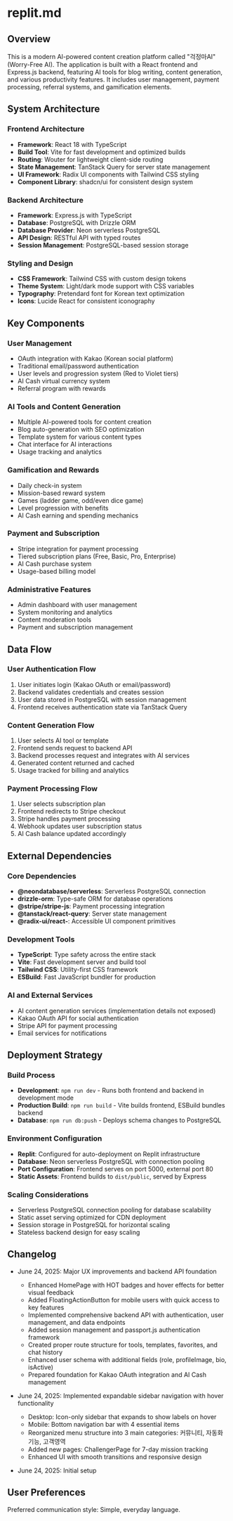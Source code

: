 # replit.md

## Overview

This is a modern AI-powered content creation platform called "걱정마AI" (Worry-Free AI). The application is built with a React frontend and Express.js backend, featuring AI tools for blog writing, content generation, and various productivity features. It includes user management, payment processing, referral systems, and gamification elements.

## System Architecture

### Frontend Architecture
- **Framework**: React 18 with TypeScript
- **Build Tool**: Vite for fast development and optimized builds
- **Routing**: Wouter for lightweight client-side routing
- **State Management**: TanStack Query for server state management
- **UI Framework**: Radix UI components with Tailwind CSS styling
- **Component Library**: shadcn/ui for consistent design system

### Backend Architecture
- **Framework**: Express.js with TypeScript
- **Database**: PostgreSQL with Drizzle ORM
- **Database Provider**: Neon serverless PostgreSQL
- **API Design**: RESTful API with typed routes
- **Session Management**: PostgreSQL-based session storage

### Styling and Design
- **CSS Framework**: Tailwind CSS with custom design tokens
- **Theme System**: Light/dark mode support with CSS variables
- **Typography**: Pretendard font for Korean text optimization
- **Icons**: Lucide React for consistent iconography

## Key Components

### User Management
- OAuth integration with Kakao (Korean social platform)
- Traditional email/password authentication
- User levels and progression system (Red to Violet tiers)
- AI Cash virtual currency system
- Referral program with rewards

### AI Tools and Content Generation
- Multiple AI-powered tools for content creation
- Blog auto-generation with SEO optimization
- Template system for various content types
- Chat interface for AI interactions
- Usage tracking and analytics

### Gamification and Rewards
- Daily check-in system
- Mission-based reward system
- Games (ladder game, odd/even dice game)
- Level progression with benefits
- AI Cash earning and spending mechanics

### Payment and Subscription
- Stripe integration for payment processing
- Tiered subscription plans (Free, Basic, Pro, Enterprise)
- AI Cash purchase system
- Usage-based billing model

### Administrative Features
- Admin dashboard with user management
- System monitoring and analytics
- Content moderation tools
- Payment and subscription management

## Data Flow

### User Authentication Flow
1. User initiates login (Kakao OAuth or email/password)
2. Backend validates credentials and creates session
3. User data stored in PostgreSQL with session management
4. Frontend receives authentication state via TanStack Query

### Content Generation Flow
1. User selects AI tool or template
2. Frontend sends request to backend API
3. Backend processes request and integrates with AI services
4. Generated content returned and cached
5. Usage tracked for billing and analytics

### Payment Processing Flow
1. User selects subscription plan
2. Frontend redirects to Stripe checkout
3. Stripe handles payment processing
4. Webhook updates user subscription status
5. AI Cash balance updated accordingly

## External Dependencies

### Core Dependencies
- **@neondatabase/serverless**: Serverless PostgreSQL connection
- **drizzle-orm**: Type-safe ORM for database operations
- **@stripe/stripe-js**: Payment processing integration
- **@tanstack/react-query**: Server state management
- **@radix-ui/react-**: Accessible UI component primitives

### Development Tools
- **TypeScript**: Type safety across the entire stack
- **Vite**: Fast development server and build tool
- **Tailwind CSS**: Utility-first CSS framework
- **ESBuild**: Fast JavaScript bundler for production

### AI and External Services
- AI content generation services (implementation details not exposed)
- Kakao OAuth API for social authentication
- Stripe API for payment processing
- Email services for notifications

## Deployment Strategy

### Build Process
- **Development**: `npm run dev` - Runs both frontend and backend in development mode
- **Production Build**: `npm run build` - Vite builds frontend, ESBuild bundles backend
- **Database**: `npm run db:push` - Deploys schema changes to PostgreSQL

### Environment Configuration
- **Replit**: Configured for auto-deployment on Replit infrastructure
- **Database**: Neon serverless PostgreSQL with connection pooling
- **Port Configuration**: Frontend serves on port 5000, external port 80
- **Static Assets**: Frontend builds to `dist/public`, served by Express

### Scaling Considerations
- Serverless PostgreSQL connection pooling for database scalability
- Static asset serving optimized for CDN deployment
- Session storage in PostgreSQL for horizontal scaling
- Stateless backend design for easy scaling

## Changelog

- June 24, 2025: Major UX improvements and backend API foundation
  - Enhanced HomePage with HOT badges and hover effects for better visual feedback
  - Added FloatingActionButton for mobile users with quick access to key features
  - Implemented comprehensive backend API with authentication, user management, and data endpoints
  - Added session management and passport.js authentication framework
  - Created proper route structure for tools, templates, favorites, and chat history
  - Enhanced user schema with additional fields (role, profileImage, bio, isActive)
  - Prepared foundation for Kakao OAuth integration and AI Cash management

- June 24, 2025: Implemented expandable sidebar navigation with hover functionality
  - Desktop: Icon-only sidebar that expands to show labels on hover
  - Mobile: Bottom navigation bar with 4 essential items
  - Reorganized menu structure into 3 main categories: 커뮤니티, 자동화 기능, 고객영역
  - Added new pages: ChallengerPage for 7-day mission tracking
  - Enhanced UI with smooth transitions and responsive design

- June 24, 2025: Initial setup

## User Preferences

Preferred communication style: Simple, everyday language.